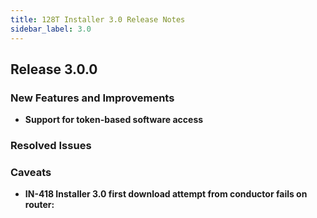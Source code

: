 ```yaml
---
title: 128T Installer 3.0 Release Notes
sidebar_label: 3.0
---
```


## Release 3.0.0

### New Features and Improvements

- **Support for token-based software access**

### Resolved Issues

### Caveats

- **IN-418 Installer 3.0 first download attempt from conductor fails on router:** 